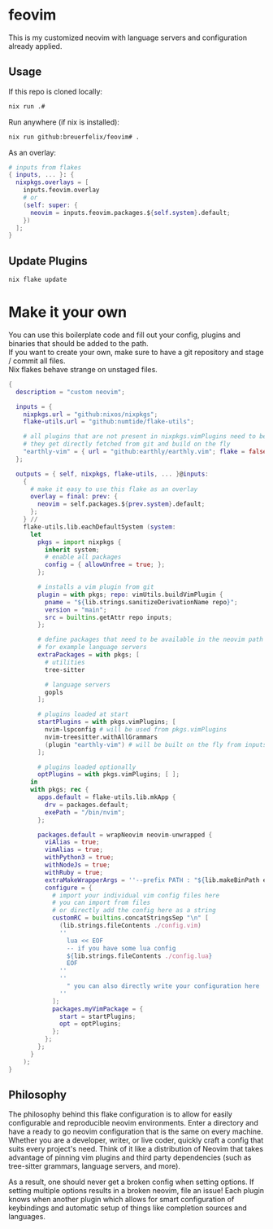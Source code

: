 # feovim

This is my customized neovim with language servers and configuration already applied.

## Usage

If this repo is cloned locally:
```bash
nix run .#
```

Run anywhere (if nix is installed):
```bash
nix run github:breuerfelix/feovim# .
```

As an overlay:
```nix
# inputs from flakes
{ inputs, ... }: {
  nixpkgs.overlays = [
    inputs.feovim.overlay
    # or
    (self: super: {
      neovim = inputs.feovim.packages.${self.system}.default;
    })
  ];
}
```

## Update Plugins

```bash
nix flake update
```

# Make it your own

You can use this boilerplate code and fill out your config, plugins and binaries that should be added to the path.  
If you want to create your own, make sure to have a git repository and stage / commit all files.  
Nix flakes behave strange on unstaged files.

```nix
{
  description = "custom neovim";

  inputs = {
    nixpkgs.url = "github:nixos/nixpkgs";
    flake-utils.url = "github:numtide/flake-utils";

    # all plugins that are not present in nixpkgs.vimPlugins need to be added here
    # they get directly fetched from git and build on the fly
    "earthly-vim" = { url = "github:earthly/earthly.vim"; flake = false; };
  };

  outputs = { self, nixpkgs, flake-utils, ... }@inputs:
    {
      # make it easy to use this flake as an overlay
      overlay = final: prev: {
        neovim = self.packages.${prev.system}.default;
      };
    } //
    flake-utils.lib.eachDefaultSystem (system:
      let
        pkgs = import nixpkgs {
          inherit system;
          # enable all packages
          config = { allowUnfree = true; };
        };

        # installs a vim plugin from git
        plugin = with pkgs; repo: vimUtils.buildVimPlugin {
          pname = "${lib.strings.sanitizeDerivationName repo}";
          version = "main";
          src = builtins.getAttr repo inputs;
        };

        # define packages that need to be available in the neovim path
        # for example language servers
        extraPackages = with pkgs; [
          # utilities
          tree-sitter

          # language servers
          gopls
        ];

        # plugins loaded at start
        startPlugins = with pkgs.vimPlugins; [
          nvim-lspconfig # will be used from pkgs.vimPlugins
          nvim-treesitter.withAllGrammars
          (plugin "earthly-vim") # will be built on the fly from inputs
        ];

        # plugins loaded optionally
        optPlugins = with pkgs.vimPlugins; [ ];
      in
      with pkgs; rec {
        apps.default = flake-utils.lib.mkApp {
          drv = packages.default;
          exePath = "/bin/nvim";
        };

        packages.default = wrapNeovim neovim-unwrapped {
          viAlias = true;
          vimAlias = true;
          withPython3 = true;
          withNodeJs = true;
          withRuby = true;
          extraMakeWrapperArgs = ''--prefix PATH : "${lib.makeBinPath extraPackages}"'';
          configure = {
            # import your individual vim config files here
            # you can import from files
            # or directly add the config here as a string
            customRC = builtins.concatStringsSep "\n" [
              (lib.strings.fileContents ./config.vim)
              ''
                lua << EOF
                -- if you have some lua config
                ${lib.strings.fileContents ./config.lua}
                EOF
              ''
              ''
                " you can also directly write your configuration here
              ''
            ];
            packages.myVimPackage = {
              start = startPlugins;
              opt = optPlugins;
            };
          };
        };
      }
    );
}
```

## Philosophy

The philosophy behind this flake configuration is to allow for easily configurable and reproducible neovim environments. Enter a directory and have a ready to go neovim configuration that is the same on every machine. Whether you are a developer, writer, or live coder, quickly craft a config that suits every project's need. Think of it like a distribution of Neovim that takes advantage of pinning vim plugins and third party dependencies (such as tree-sitter grammars, language servers, and more).

As a result, one should never get a broken config when setting options. If setting multiple options results in a broken neovim, file an issue! Each plugin knows when another plugin which allows for smart configuration of keybindings and automatic setup of things like completion sources and languages.

